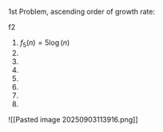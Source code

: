 
1st Problem, ascending order of growth rate:


f2
1. $f_{5}(n)=5\log(n)$
2. 
3.
4.
5.
6.
7.
8.



![[Pasted image 20250903113916.png]]